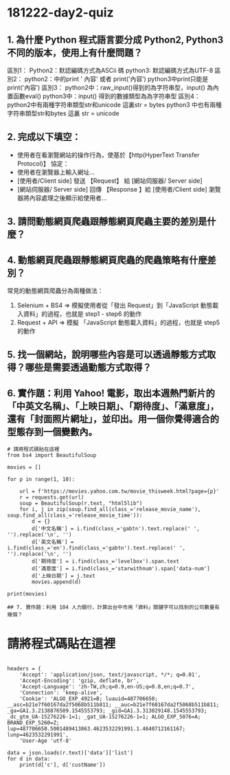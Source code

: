 # 181222-day2-quiz

## 1. 為什麼 Python 程式語言要分成 Python2, Python3 不同的版本，使用上有什麼問題？
區別1：
Python2：默認編碼方式為ASCii 碼
python3: 默認編碼方式為UTF-8
區別2：
python2：中的print ' 內容' 或者 print('內容’)
python3中print只能是print('內容’)
區別3：
python2中：raw_input()得到的為字符串型，input() 為內置函數eval()
python3中：input() 得到的數據類型為為字符串型
區別4：
python2中有兩種字符串類型str和unicode    這裏str = bytes
python3 中也有兩種字符串類型str和bytes    這裏 str = unicode
## 2. 完成以下填空：

- 使用者在看瀏覽網站的操作行為，使基於【http(HyperText Transfer Protocol)】  協定：
- 使用者在瀏覽器上輸入網址…
- [使用者/Client side] 發送 【Request】 給 [網站伺服器/ Server side]
- [網站伺服器/ Server side] 回傳 【Response 】給 [使用者/Client side]
瀏覽器將內容處理之後顯示給使用者…

## 3. 請問動態網頁爬蟲跟靜態網頁爬蟲主要的差別是什麼？

## 4. 動態網頁爬蟲跟靜態網頁爬蟲的爬蟲策略有什麼差別？
常見的動態網頁爬蟲分為兩種做法：
1. Selenium + BS4 => 模擬使用者從「發出 Request」到「JavaScript 動態載入資料」的過程，也就是 step1 - step6 的動作
2. Request + API => 模擬 「JavaScript 動態載入資料」的過程，也就是 step5 的動作
## 5. 找一個網站，說明哪些內容是可以透過靜態方式取得？哪些是需要透過動態方式取得？

## 6. 實作題：利用 Yahoo! 電影，取出本週熱門新片的「中英文名稱」、「上映日期」、「期待度」、「滿意度」，還有「封面照片網址」，並印出。用一個你覺得適合的型態存到一個變數內。

```
# 請將程式碼貼在這裡
from bs4 import BeautifulSoup

movies = []

for p in range(1, 10):

    url = f'https://movies.yahoo.com.tw/movie_thisweek.html?page={p}'
    r = requests.get(url)
    soup = BeautifulSoup(r.text, "html5lib")
    for i, j in zip(soup.find_all(class_='release_movie_name'), soup.find_all(class_='release_movie_time')):
        d = {}
        d['中文名稱'] = i.find(class_='gabtn').text.replace(' ', '').replace('\n', '')
        d['英文名稱'] = i.find(class_='en').find(class_='gabtn').text.replace(' ', '').replace('\n', '')
        d['期待度'] = i.find(class_='levelbox').span.text
        d['滿意度'] = i.find(class_='starwithnum').span['data-num']
        d['上映日期'] = j.text
        movies.append(d)

print(movies)

## 7. 實作題：利用 104 人力銀行，計算出台中市用「資料」關鍵字可以找到的公司數量有幾個？

```
# 請將程式碼貼在這裡
```

headers = {
    'Accept': 'application/json, text/javascript, */*; q=0.01',
    'Accept-Encoding': 'gzip, deflate, br',
    'Accept-Language': 'zh-TW,zh;q=0.9,en-US;q=0.8,en;q=0.7',
    'Connection': 'keep-alive',
    'Cookie': 'ALGO_EXP_4921=B; luauid=487706650; __asc=b21e7f60167da2f5068b511b811; __auc=b21e7f60167da2f5068b511b811; _ga=GA1.3.2138876509.1545553793; _gid=GA1.3.313029148.1545553793; _dc_gtm_UA-15276226-1=1; _gat_UA-15276226-1=1; ALGO_EXP_5076=A; BRAND_EXP_5260=Z; lup=487706650.5001489413863.4623532291991.1.4640712161167; lunp=4623532291991',
    'User-Age​ 'utf-8'

data = json.loads(r.text)['data']['list']
for d in data:
    print(d['c'], d['custName'])





